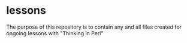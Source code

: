 # lessons

The purpose of this repository is to contain any and all files created for ongoing lessons with "Thinking in Perl"
